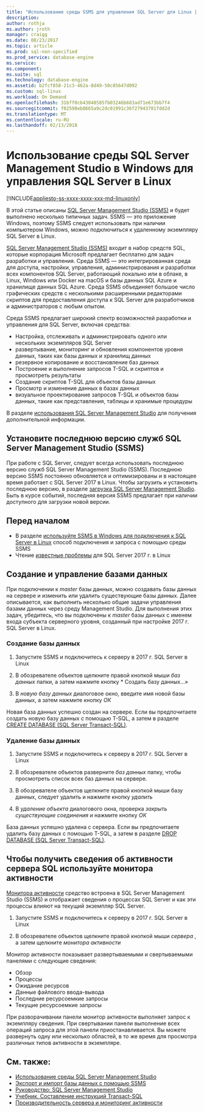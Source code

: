 ```yaml
---
title: "Использование среды SSMS для управления SQL Server для Linux | Документы Microsoft"
description: 
author: rothja
ms.author: jroth
manager: craigg
ms.date: 08/23/2017
ms.topic: article
ms.prod: sql-non-specified
ms.prod_service: database-engine
ms.service: 
ms.component: 
ms.suite: sql
ms.technology: database-engine
ms.assetid: b2fcf858-21c3-462a-8d49-50c85647d092
ms.custom: sql-linux
ms.workload: On Demand
ms.openlocfilehash: 31bff0cb43048585fb03246b683ad71e673bb7f4
ms.sourcegitcommit: f02598eb8665a9c2dc01991c36f27943701fdd2d
ms.translationtype: MT
ms.contentlocale: ru-RU
ms.lasthandoff: 02/13/2018
---
```

# <a name="use-sql-server-management-studio-on-windows-to-manage-sql-server-on-linux"></a>Использование среды SQL Server Management Studio в Windows для управления SQL Server в Linux

[!INCLUDE[appliesto-ss-xxxx-xxxx-xxx-md-linuxonly](../includes/appliesto-ss-xxxx-xxxx-xxx-md-linuxonly.md)]

В этой статье описаны [SQL Server Management Studio (SSMS)](../ssms/sql-server-management-studio-ssms.md) и будет выполнено несколько типичных задач. SSMS — это приложение Windows, поэтому SSMS следует использовать при наличии компьютером Windows, можно подключиться к удаленному экземпляру SQL Server в Linux.

[SQL Server Management Studio (SSMS)](../ssms/sql-server-management-studio-ssms.md) входит в набор средств SQL, которые корпорация Microsoft предлагает бесплатно для задач разработки и управления. Среда SSMS — это интегрированная среда для доступа, настройки, управления, администрирования и разработки всех компонентов SQL Server, работающий локально или в облаке, в Linux, Windows или Docker на macOS и базы данных SQL Azure и хранилище данных SQL Azure. Среда SSMS объединяет большое число графических средств с несколькими расширенными редакторами скриптов для предоставления доступа к SQL Server для разработчиков и администраторов с любым опытом.

Среда SSMS предлагает широкий спектр возможностей разработки и управления для SQL Server, включая средства:

- Настройка, отслеживать и администрировать одного или нескольких экземпляров SQL Server
- развертывание, мониторинг и обновления компонентов уровня данных, таких как базы данных и хранилищ данных
- резервное копирование и восстановление баз данных
- Построение и выполнение запросов T-SQL и скриптов и просмотреть результаты
- Создание скриптов T-SQL для объектов базы данных
- Просмотр и изменение данных в базах данных
- визуальное проектирование запросов T-SQL и объектов базы данных, такие как представления, таблицы и хранимые процедуры

В разделе [использования SQL Server Management Studio](https://msdn.microsoft.com/en-us/library/ms174173.aspx) для получения дополнительной информации.

## <a name="install-the-newest-version-of-sql-server-management-studio-ssms"></a>Установите последнюю версию служб SQL Server Management Studio (SSMS)

При работе с SQL Server, следует всегда использовать последнюю версию служб SQL Server Management Studio (SSMS). Последнюю версию SSMS постоянно обновляется и оптимизированы и в настоящее время работает с SQL Server 2017 в Linux. Чтобы загрузить и установить последнюю версию, в разделе [загрузка SQL Server Management Studio](../ssms/download-sql-server-management-studio-ssms.md). Быть в курсе событий, последняя версия SSMS предлагает при наличии доступного для загрузки новой версии. 

## <a name="before-you-begin"></a>Перед началом
- В разделе [используйте SSMS в Windows для подключения к SQL Server в Linux](sql-server-linux-develop-use-ssms.md) способ подключения и запроса с помощью среды SSMS
- Чтение [известные проблемы](sql-server-linux-release-notes.md) для SQL Server 2017 г. в Linux

## <a name="create-and-manage-databases"></a>Создание и управление базами данных
При подключении к *master* базы данных, можно создавать базы данных на сервере и изменить или удалить существующие базы данных. Далее описывается, как выполнить несколько общие задачи управления базами данных через среду Management Studio. Для выполнения этих задач, убедитесь, что вы подключены к *master* базы данных с именем входа субъекта серверного уровня, созданный при настройке 2017 г. SQL Server в Linux.

### <a name="create-a-new-database"></a>Создание базы данных

1. Запустите SSMS и подключитесь к серверу в 2017 г. SQL Server в Linux

2. В обозревателе объектов щелкните правой кнопкой мыши *баз данных* папки, а затем нажмите кнопку * Создать базу данных...»

3. В *новую базу данных* диалоговое окно, введите имя новой базы данных, а затем нажмите кнопку *ОК*

Новая база данных успешно создан на сервере. Если вы предпочитаете создать новую базу данных с помощью T-SQL, а затем в разделе [CREATE DATABASE (SQL Server Transact-SQL)](../t-sql/statements/create-database-sql-server-transact-sql.md).

### <a name="drop-a-database"></a>Удаление базы данных

1. Запустите SSMS и подключитесь к серверу в 2017 г. SQL Server в Linux

2. В обозревателе объектов разверните *баз данных* папку, чтобы просмотреть список всех баз данных на сервере.

3. В обозревателе объектов щелкните правой кнопкой мыши базу данных, следует удалить и нажмите кнопку *удалить*

4. В *удаление объекта* диалогового окна, проверка *закрыть существующие соединения* и нажмите кнопку *ОК*

База данных успешно удалена с сервера. Если вы предпочитаете удалить базу данных с помощью T-SQL, а затем в разделе [DROP DATABASE (SQL Server Transact-SQL)](../t-sql/statements/drop-database-transact-sql.md).

## <a name="use-activity-monitor-to-see-information-about-sql-server-activity"></a>Чтобы получить сведения об активности сервера SQL используйте монитора активности

[Монитора активности](../relational-databases/performance-monitor/activity-monitor.md) средство встроена в SQL Server Management Studio (SSMS) и отображает сведения о процессах SQL Server и как эти процессы влияют на текущий экземпляр SQL Server.

1. Запустите SSMS и подключитесь к серверу в 2017 г. SQL Server в Linux

2. В обозревателе объектов щелкните правой кнопкой мыши *сервера* , а затем щелкните *монитора активности*

Монитор активности показывает развертываемыми и свертываемыми панелями с следующие сведения:
- Обзор
- Процессы
- Ожидание ресурсов
- Данные файлового ввода-вывода
- Последние ресурсоемкие запросы
- Текущие ресурсоемкие запросы

При разворачивании панели монитор активности выполняет запрос к экземпляру сведения. При свертывании панели выполнение всех операций запроса для этой панели приостанавливается. Вы можете развернуть одну или несколько областей, в то же время для просмотра различных типов активности в экземпляре.

## <a name="see-also"></a>См. также:
- [Использование среды SQL Server Management Studio](https://msdn.microsoft.com/en-us/library/ms174173.aspx)
- [Экспорт и импорт базы данных с помощью SSMS](sql-server-linux-migrate-ssms.md)
- [Руководство: SQL Server Management Studio](https://msdn.microsoft.com/en-us/library/bb934498.aspx)
- [Учебник. Составление инструкций Transact-SQL](../t-sql/tutorial-writing-transact-sql-statements.md)
- [Производительность сервера и мониторинг активности](../relational-databases/performance/server-performance-and-activity-monitoring.md)
